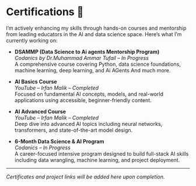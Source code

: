 # Certifications 📜

I’m actively enhancing my skills through hands-on courses and mentorship from leading educators in the AI and data science space. Here’s what I’m currently working on:

- **DSAMMP (Data Science to Ai agents Mentorship Program)**  
  *Codanics by Dr.Muhammad Ammar Tufail – In Progress*  
  A comprehensive course covering Python, data science foundations, machine learning, deep learning, and Ai AGents And much more.

- **AI Basics Course**  
  *YouTube – Irfan Malik – Completed*  
  Focused on fundamental AI concepts, models, and real-world applications using accessible, beginner-friendly content.

- **AI Advanced Course**  
  *YouTube – Irfan Malik – Completed*  
  Deep dive into advanced AI topics including neural networks, transformers, and state-of-the-art model design.

- **6-Month Data Science & AI Program**  
  *Codanics – In Progress*  
  A career-focused intensive program designed to build full-stack AI skills including data wrangling, machine learning, and project deployment.

---

*Certificates and project links will be added here upon completion.*
